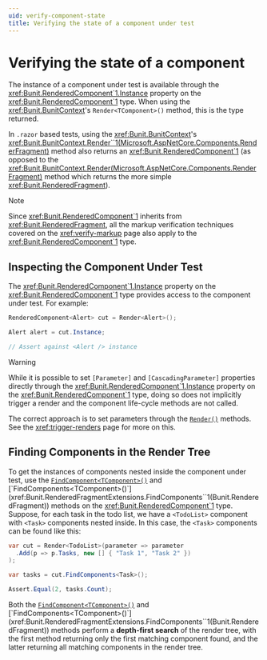 ```yaml
---
uid: verify-component-state
title: Verifying the state of a component under test
---
```


# Verifying the state of a component

The instance of a component under test is available through the <xref:Bunit.RenderedComponent`1.Instance> property on the <xref:Bunit.RenderedComponent`1> type. When using the <xref:Bunit.BunitContext>'s `Render<TComponent>()` method, this is the type returned.

In `.razor` based tests, using the <xref:Bunit.BunitContext>'s <xref:Bunit.BunitContext.Render``1(Microsoft.AspNetCore.Components.RenderFragment)> method also returns an <xref:Bunit.RenderedComponent`1> (as opposed to the <xref:Bunit.BunitContext.Render(Microsoft.AspNetCore.Components.RenderFragment)> method which returns the more simple <xref:Bunit.RenderedFragment>).

> [!NOTE]
> Since <xref:Bunit.RenderedComponent`1> inherits from <xref:Bunit.RenderedFragment>, all the markup verification techniques covered on the <xref:verify-markup> page also apply to the <xref:Bunit.RenderedComponent`1> type.

## Inspecting the Component Under Test

The <xref:Bunit.RenderedComponent`1.Instance> property on the <xref:Bunit.RenderedComponent`1> type provides access to the component under test. For example:

```csharp
RenderedComponent<Alert> cut = Render<Alert>();

Alert alert = cut.Instance;

// Assert against <Alert /> instance
```

> [!WARNING]
> While it is possible to set `[Parameter]` and `[CascadingParameter]` properties directly through the <xref:Bunit.RenderedComponent`1.Instance> property on the <xref:Bunit.RenderedComponent`1> type, doing so does not implicitly trigger a render and the component life-cycle methods are not called. 
> 
> The correct approach is to set parameters through the [`Render()`](xref:Bunit.RenderedComponentRenderExtensions.Render``1(Bunit.RenderedComponent{``0},System.Action{Bunit.ComponentParameterCollectionBuilder{``0}})) methods. See the <xref:trigger-renders> page for more on this.

## Finding Components in the Render Tree

To get the instances of components nested inside the component under test, use the 
[`FindComponent<TComponent>()`](xref:Bunit.RenderedFragmentExtensions.FindComponent``1(Bunit.RenderedFragment)) and [`FindComponents<TComponent>()`](xref:Bunit.RenderedFragmentExtensions.FindComponents``1(Bunit.RenderedFragment)) methods on the <xref:Bunit.RenderedComponent`1> type. Suppose, for each task in the todo list, we have a `<TodoList>` component with `<Task>` components nested inside. In this case, the `<Task>` components can be found like this:

```csharp
var cut = Render<TodoList>(parameter => parameter
  .Add(p => p.Tasks, new [] { "Task 1", "Task 2" })
);

var tasks = cut.FindComponents<Task>();

Assert.Equal(2, tasks.Count);
```

Both the [`FindComponent<TComponent>()`](xref:Bunit.RenderedFragmentExtensions.FindComponent``1(Bunit.RenderedFragment)) and [`FindComponents<TComponent>()`](xref:Bunit.RenderedFragmentExtensions.FindComponents``1(Bunit.RenderedFragment)) methods perform a **depth-first search** of the render tree, with the first method returning only the first matching component found, and the latter returning all matching components in the render tree.
